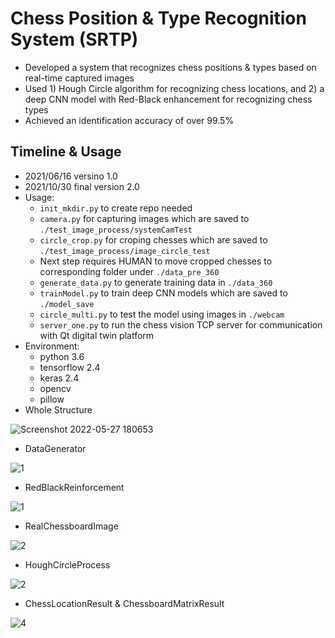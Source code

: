 # Chess Position & Type Recognition System (SRTP)

- Developed a system that recognizes chess positions & types based on real-time captured images
- Used 1) Hough Circle algorithm for recognizing chess locations, and 2) a deep CNN model with Red-Black enhancement for recognizing chess types
- Achieved an identification accuracy of over 99.5%

## Timeline & Usage

- 2021/06/16 versino 1.0
- 2021/10/30 final version 2.0
- Usage:
    - `init_mkdir.py` to create repo needed
    - `camera.py` for capturing images which are saved to `./test_image_process/systemCamTest`
    - `circle_crop.py` for croping chesses which are saved to `./test_image_process/image_circle_test`
    - Next step requires HUMAN to move cropped chesses to corresponding folder under `./data_pre_360`
    - `generate_data.py` to generate training data in `./data_360`
    - `trainModel.py` to train deep CNN models which are saved to `./model_save`
    - `circle_multi.py` to test the model using images in `./webcam`
    - `server_one.py` to run the chess vision TCP server for communication with Qt digital twin platform
- Environment:
    - python 3.6
    - tensorflow 2.4
    - keras 2.4
    - opencv
    - pillow
- Whole Structure

![Screenshot 2022-05-27 180653](https://user-images.githubusercontent.com/67775090/170679176-e01f23dd-6be9-42be-af77-70f440031236.png)

- DataGenerator

![1](https://github.com/lebronlihd/chess_vision/blob/master/chess_cnn/1.png)

- RedBlackReinforcement

![1](https://github.com/lebronlihd/chess_vision/blob/master/chess_cnn/2.png)

- RealChessboardImage

![2](https://github.com/lebronlihd/chess_vision/blob/master/chess_cnn/3.jpg)

- HoughCircleProcess

![2](https://github.com/lebronlihd/chess_vision/blob/master/chess_cnn/4.jpg)

- ChessLocationResult & ChessboardMatrixResult

![4](https://github.com/lebronlihd/chess_vision/blob/master/chess_cnn/5.png)

